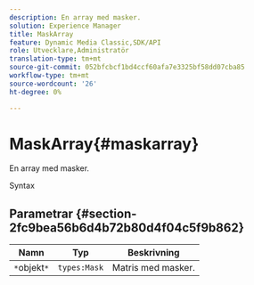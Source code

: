 ```yaml
---
description: En array med masker.
solution: Experience Manager
title: MaskArray
feature: Dynamic Media Classic,SDK/API
role: Utvecklare,Administratör
translation-type: tm+mt
source-git-commit: 052bfcbcf1bd4ccf60afa7e3325bf58dd07cba85
workflow-type: tm+mt
source-wordcount: '26'
ht-degree: 0%

---
```



# MaskArray{#maskarray}

En array med masker.

Syntax

## Parametrar {#section-2fc9bea56b6d4b72b80d4f04c5f9b862}

| Namn | Typ | Beskrivning |
|---|---|---|
| `*`objekt`*` | `types:Mask` | Matris med masker. |

